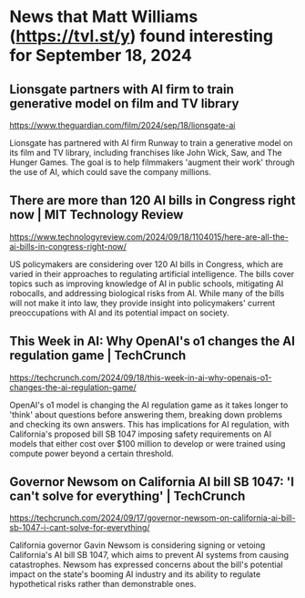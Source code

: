 # News that Matt Williams (https://tvl.st/y) found interesting for September 18, 2024

## Lionsgate partners with AI firm to train generative model on film and TV library
<a href="https://www.theguardian.com/film/2024/sep/18/lionsgate-ai" target="_blank">https://www.theguardian.com/film/2024/sep/18/lionsgate-ai</a>

Lionsgate has partnered with AI firm Runway to train a generative model on its film and TV library, including franchises like John Wick, Saw, and The Hunger Games. The goal is to help filmmakers 'augment their work' through the use of AI, which could save the company millions.

## There are more than 120 AI bills in Congress right now | MIT Technology Review
<a href="https://www.technologyreview.com/2024/09/18/1104015/here-are-all-the-ai-bills-in-congress-right-now/" target="_blank">https://www.technologyreview.com/2024/09/18/1104015/here-are-all-the-ai-bills-in-congress-right-now/</a>

US policymakers are considering over 120 AI bills in Congress, which are varied in their approaches to regulating artificial intelligence. The bills cover topics such as improving knowledge of AI in public schools, mitigating AI robocalls, and addressing biological risks from AI. While many of the bills will not make it into law, they provide insight into policymakers' current preoccupations with AI and its potential impact on society.

## This Week in AI: Why OpenAI's o1 changes the AI regulation game | TechCrunch
<a href="https://techcrunch.com/2024/09/18/this-week-in-ai-why-openais-o1-changes-the-ai-regulation-game/" target="_blank">https://techcrunch.com/2024/09/18/this-week-in-ai-why-openais-o1-changes-the-ai-regulation-game/</a>

OpenAI's o1 model is changing the AI regulation game as it takes longer to 'think' about questions before answering them, breaking down problems and checking its own answers. This has implications for AI regulation, with California's proposed bill SB 1047 imposing safety requirements on AI models that either cost over $100 million to develop or were trained using compute power beyond a certain threshold.

## Governor Newsom on California AI bill SB 1047: 'I can't solve for everything' | TechCrunch
<a href="https://techcrunch.com/2024/09/17/governor-newsom-on-california-ai-bill-sb-1047-i-cant-solve-for-everything/" target="_blank">https://techcrunch.com/2024/09/17/governor-newsom-on-california-ai-bill-sb-1047-i-cant-solve-for-everything/</a>

California governor Gavin Newsom is considering signing or vetoing California's AI bill SB 1047, which aims to prevent AI systems from causing catastrophes. Newsom has expressed concerns about the bill's potential impact on the state's booming AI industry and its ability to regulate hypothetical risks rather than demonstrable ones.

